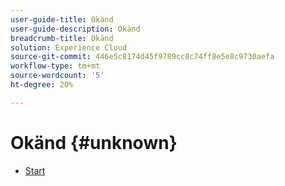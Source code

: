 ```yaml
---
user-guide-title: Okänd
user-guide-description: Okänd
breadcrumb-title: Okänd
solution: Experience Cloud
source-git-commit: 446e5c8174d45f9789cc8c74ff8e5e8c9730aefa
workflow-type: tm+mt
source-wordcount: '5'
ht-degree: 20%

---
```


# Okänd {#unknown}

* [Start](home.md)
